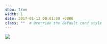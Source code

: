 ```yaml
---
show: true
width: 1
date: 2017-01-12 00:01:00 +0800
class: ""  # Override the default card style
---
```

<div>
<img src="{{ 'assets/images/badges/purdue.png' | relative_url }}" class="img-fluid rounded-xl" >
</div>
